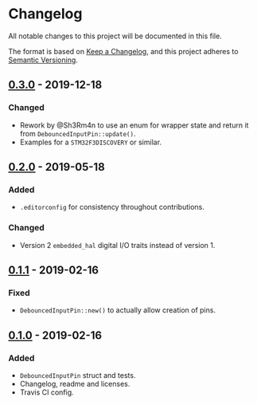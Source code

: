 # Changelog

All notable changes to this project will be documented in this file.

The format is based on [Keep a Changelog](https://keepachangelog.com/en/1.0.0/),
and this project adheres to [Semantic Versioning](https://semver.org/spec/v2.0.0.html).

## [0.3.0] - 2019-12-18

### Changed

- Rework by @Sh3Rm4n to use an enum for wrapper state and return it
  from `DebouncedInputPin::update()`.
- Examples for a `STM32F3DISCOVERY` or similar.

## [0.2.0] - 2019-05-18

### Added

- `.editorconfig` for consistency throughout contributions.

### Changed

- Version 2 `embedded_hal` digital I/O traits instead of version 1.

## [0.1.1] - 2019-02-16

### Fixed

- `DebouncedInputPin::new()` to actually allow creation of pins.

## [0.1.0] - 2019-02-16

### Added

- `DebouncedInputPin` struct and tests.
- Changelog, readme and licenses.
- Travis CI config.

[unreleased]: https://github.com/Winseven4lyf/rust-debounced-pin/compare/v0.3.0...HEAD
[0.3.0]: https://github.com/Winseven4lyf/rust-debounced-pin/compare/v0.2.0...v0.3.0
[0.2.0]: https://github.com/Winseven4lyf/rust-debounced-pin/compare/v0.1.1...v0.2.0
[0.1.1]: https://github.com/Winseven4lyf/rust-debounced-pin/compare/v0.1.0...v0.1.1
[0.1.0]: https://github.com/Winseven4lyf/rust-debounced-pin/releases/v0.1.0
